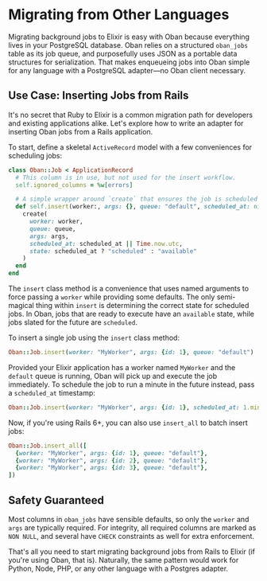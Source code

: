 # Migrating from Other Languages

Migrating background jobs to Elixir is easy with Oban because everything lives in your PostgreSQL
database. Oban relies on a structured `oban_jobs` table as its job queue, and purposefully uses
JSON as a portable data structures for serialization. That makes enqueueing jobs into Oban simple for
any language with a PostgreSQL adapter—no Oban client necessary.

## Use Case: Inserting Jobs from Rails

It's no secret that Ruby to Elixir is a common migration path for developers and existing
applications alike. Let's explore how to write an adapter for inserting Oban jobs from a Rails
application.

To start, define a skeletal `ActiveRecord` model with a few conveniences for scheduling jobs:

```ruby
class Oban::Job < ApplicationRecord
  # This column is in use, but not used for the insert workflow.
  self.ignored_columns = %w[errors]

  # A simple wrapper around `create` that ensures the job is scheduled immediately.
  def self.insert(worker:, args: {}, queue: "default", scheduled_at: nil)
    create(
      worker: worker,
      queue: queue,
      args: args,
      scheduled_at: scheduled_at || Time.now.utc,
      state: scheduled_at ? "scheduled" : "available"
    )
  end
end
```

The `insert` class method is a convenience that uses named arguments to force passing a `worker`
while providing some defaults. The only semi-magical thing within `insert` is determining the
correct state for scheduled jobs. In Oban, jobs that are ready to execute have an `available`
state, while jobs slated for the future are `scheduled`.

To insert a single job using the `insert` class method:

```ruby
Oban::Job.insert(worker: "MyWorker", args: {id: 1}, queue: "default")
```

Provided your Elixir application has a worker named `MyWorker` and the `default` queue is running,
Oban will pick up and execute the job immediately. To schedule the job to run a minute in the
future instead, pass a `scheduled_at` timestamp:

```ruby
Oban::Job.insert(worker: "MyWorker", args: {id: 1}, scheduled_at: 1.minute.from_now.utc)
```

Now, if you're using Rails 6+, you can also use `insert_all` to batch insert jobs:

```ruby
Oban::Job.insert_all([
  {worker: "MyWorker", args: {id: 1}, queue: "default"},
  {worker: "MyWorker", args: {id: 2}, queue: "default"},
  {worker: "MyWorker", args: {id: 3}, queue: "default"},
])
```

## Safety Guaranteed

Most columns in `oban_jobs` have sensible defaults, so only the `worker` and `args` are typically
required. For integrity, all required columns are marked as `NON NULL`, and several have `CHECK`
constraints as well for extra enforcement.

That's all you need to start migrating background jobs from Rails to Elixir (if you're using Oban,
that is). Naturally, the same pattern would work for Python, Node, PHP, or any other language with
a Postgres adapter.
